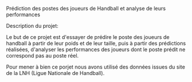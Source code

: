 Prédiction des postes des joueurs de Handball et analyse de leurs performances

Description du projet:

Le but de ce projet est d'essayer de prédire le poste des joueurs de handball à partir de leur poids et de leur taille, puis à partir des prédictions réalisées, d'analyser les performances des joueurs dont le poste prédit ne correspond pas au poste réel.

Pour mener à bien ce porjet nous avons utilisé des données issues du site de la LNH (Ligue Nationale de Handball).


